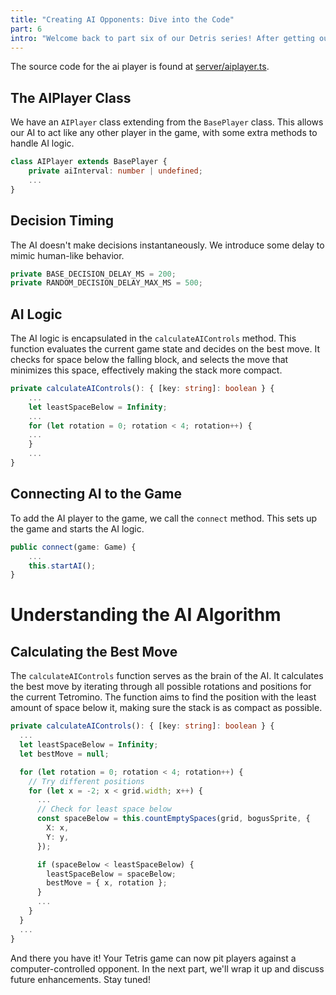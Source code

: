 ```yaml
---
title: "Creating AI Opponents: Dive into the Code"
part: 6
intro: "Welcome back to part six of our Detris series! After getting our hands dirty with multiplayer, let's tackle another cool feature: AI opponents. This article will walk you through the TypeScript code behind our Tetris AI. We'll look at how the AI decides to move and rotate blocks, and how to plug this AI into your game. Let's dive in!"
---
```


The source code for the ai player is found at
[server/aiplayer.ts](https://github.com/hexagon/detris/blob/main/server/aiplayer.ts).

## The AIPlayer Class

We have an `AIPlayer` class extending from the `BasePlayer` class. This allows
our AI to act like any other player in the game, with some extra methods to
handle AI logic.

```typescript
class AIPlayer extends BasePlayer {
    private aiInterval: number | undefined;
    ...
}
```

## Decision Timing

The AI doesn't make decisions instantaneously. We introduce some delay to mimic
human-like behavior.

```typescript
private BASE_DECISION_DELAY_MS = 200;
private RANDOM_DECISION_DELAY_MAX_MS = 500;
```

## AI Logic

The AI logic is encapsulated in the `calculateAIControls` method. This function
evaluates the current game state and decides on the best move. It checks for
space below the falling block, and selects the move that minimizes this space,
effectively making the stack more compact.

```typescript
private calculateAIControls(): { [key: string]: boolean } {
    ...
    let leastSpaceBelow = Infinity;
    ...
    for (let rotation = 0; rotation < 4; rotation++) {
    ...
    }
    ...
}
```

## Connecting AI to the Game

To add the AI player to the game, we call the `connect` method. This sets up the
game and starts the AI logic.

```typescript
public connect(game: Game) {
    ...
    this.startAI();
}
```

# Understanding the AI Algorithm

## Calculating the Best Move

The `calculateAIControls` function serves as the brain of the AI. It calculates
the best move by iterating through all possible rotations and positions for the
current Tetromino. The function aims to find the position with the least amount
of space below it, making sure the stack is as compact as possible.

```typescript
private calculateAIControls(): { [key: string]: boolean } {
  ...
  let leastSpaceBelow = Infinity;
  let bestMove = null;

  for (let rotation = 0; rotation < 4; rotation++) {
    // Try different positions
    for (let x = -2; x < grid.width; x++) {
      ...
      // Check for least space below
      const spaceBelow = this.countEmptySpaces(grid, bogusSprite, {
        X: x,
        Y: y,
      });

      if (spaceBelow < leastSpaceBelow) {
        leastSpaceBelow = spaceBelow;
        bestMove = { x, rotation };
      }
      ...
    }
  }
  ...
}
```

And there you have it! Your Tetris game can now pit players against a
computer-controlled opponent. In the next part, we'll wrap it up and discuss
future enhancements. Stay tuned!
